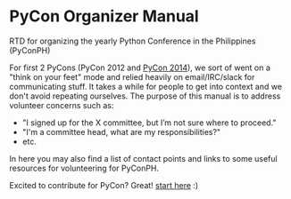 # PyCon Organizer Manual
RTD for organizing the yearly Python Conference in the Philippines (PyConPH)

For first 2 PyCons (PyCon 2012 and [PyCon 2014](http://pycon-2014.python.ph/)), we sort of went on a "think on your feet" mode and relied heavily on email/IRC/slack for communicating stuff. It takes a while for people to get into context and we don't avoid repeating ourselves. The purpose of this manual is to address volunteer concerns such as:
- "I signed up for the X committee, but I’m not sure where to proceed."
- "I'm a committee head, what are my responsibilities?"
- etc.

In here you may also find a list of contact points and links to some useful resources for volunteering for PyConPH.

Excited to contribute for PyCon? Great! [start here](https://github.com/pythonph/pycon-organizer-manual/wiki) :)
